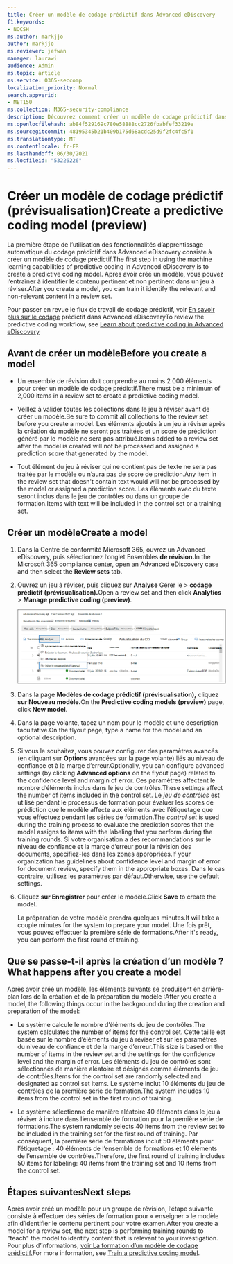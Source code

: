 ```yaml
---
title: Créer un modèle de codage prédictif dans Advanced eDiscovery
f1.keywords:
- NOCSH
ms.author: markjjo
author: markjjo
ms.reviewer: jefwan
manager: laurawi
audience: Admin
ms.topic: article
ms.service: O365-seccomp
localization_priority: Normal
search.appverid:
- MET150
ms.collection: M365-security-compliance
description: Découvrez comment créer un modèle de codage prédictif dans Advanced eDiscovery. Il s’agit de la première étape de l’utilisation des fonctionnalités d’apprentissage automatique dans Advanced eDiscovery pour vous aider à identifier le contenu pertinent et non pertinent dans un jeu à réviser.
ms.openlocfilehash: ab84f529169c780e58888cc2726fbabfef33219e
ms.sourcegitcommit: 48195345b21b409b175d68acdc25d9f2fc4fc5f1
ms.translationtype: MT
ms.contentlocale: fr-FR
ms.lasthandoff: 06/30/2021
ms.locfileid: "53226226"
---
```

# <a name="create-a-predictive-coding-model-preview"></a><span data-ttu-id="7c720-104">Créer un modèle de codage prédictif (prévisualisation)</span><span class="sxs-lookup"><span data-stu-id="7c720-104">Create a predictive coding model (preview)</span></span>

<span data-ttu-id="7c720-105">La première étape de l’utilisation des fonctionnalités d’apprentissage automatique du codage prédictif dans Advanced eDiscovery consiste à créer un modèle de codage prédictif.</span><span class="sxs-lookup"><span data-stu-id="7c720-105">The first step in using the machine learning capabilities of predictive coding in Advanced eDiscovery is to create a predictive coding model.</span></span> <span data-ttu-id="7c720-106">Après avoir créé un modèle, vous pouvez l’entraîner à identifier le contenu pertinent et non pertinent dans un jeu à réviser.</span><span class="sxs-lookup"><span data-stu-id="7c720-106">After you create a model, you can train it identify the relevant and non-relevant content in a review set.</span></span>

<span data-ttu-id="7c720-107">Pour passer en revue le flux de travail de codage prédictif, voir [En savoir plus sur le codage](predictive-coding-overview.md#the-predictive-coding-workflow) prédictif dans Advanced eDiscovery</span><span class="sxs-lookup"><span data-stu-id="7c720-107">To review the predictive coding workflow, see [Learn about predictive coding in Advanced eDiscovery](predictive-coding-overview.md#the-predictive-coding-workflow)</span></span>

## <a name="before-you-create-a-model"></a><span data-ttu-id="7c720-108">Avant de créer un modèle</span><span class="sxs-lookup"><span data-stu-id="7c720-108">Before you create a model</span></span>

- <span data-ttu-id="7c720-109">Un ensemble de révision doit comprendre au moins 2 000 éléments pour créer un modèle de codage prédictif.</span><span class="sxs-lookup"><span data-stu-id="7c720-109">There must be a minimum of 2,000 items in a review set to create a predictive coding model.</span></span>

- <span data-ttu-id="7c720-110">Veillez à valider toutes les collections dans le jeu à réviser avant de créer un modèle.</span><span class="sxs-lookup"><span data-stu-id="7c720-110">Be sure to commit all collections to the review set before you create a model.</span></span> <span data-ttu-id="7c720-111">Les éléments ajoutés à un jeu à réviser après la création du modèle ne seront pas traitées et un score de prédiction généré par le modèle ne sera pas attribué.</span><span class="sxs-lookup"><span data-stu-id="7c720-111">Items added to a review set after the model is created will not be processed and assigned a prediction score that generated by the model.</span></span>

- <span data-ttu-id="7c720-112">Tout élément du jeu à réviser qui ne contient pas de texte ne sera pas traitée par le modèle ou n’aura pas de score de prédiction.</span><span class="sxs-lookup"><span data-stu-id="7c720-112">Any item in the review set that doesn't contain text would will not be processed by the model or assigned a prediction score.</span></span> <span data-ttu-id="7c720-113">Les éléments avec du texte seront inclus dans le jeu de contrôles ou dans un groupe de formation.</span><span class="sxs-lookup"><span data-stu-id="7c720-113">Items with text will be included in the control set or a training set.</span></span>

## <a name="create-a-model"></a><span data-ttu-id="7c720-114">Créer un modèle</span><span class="sxs-lookup"><span data-stu-id="7c720-114">Create a model</span></span>

1. <span data-ttu-id="7c720-115">Dans la Centre de conformité Microsoft 365, ouvrez un Advanced eDiscovery, puis sélectionnez l’onglet Ensembles **de révision.**</span><span class="sxs-lookup"><span data-stu-id="7c720-115">In the Microsoft 365 compliance center, open an Advanced eDiscovery case and then select the **Review sets** tab.</span></span>

2. <span data-ttu-id="7c720-116">Ouvrez un jeu à réviser, puis cliquez sur **Analyse** Gérer le  >  **codage prédictif (prévisualisation).**</span><span class="sxs-lookup"><span data-stu-id="7c720-116">Open a review set and then click **Analytics** > **Manage predictive coding (preview)**.</span></span>

   ![Cliquez sur le menu déroulant Analyser dans le jeu à réviser pour aller à la page Codage prédictif](..\media\ManagePredictiveCoding.png)

3. <span data-ttu-id="7c720-118">Dans la page **Modèles de codage prédictif (prévisualisation),** cliquez **sur Nouveau modèle.**</span><span class="sxs-lookup"><span data-stu-id="7c720-118">On the **Predictive coding models (preview)** page, click **New model**.</span></span>

4. <span data-ttu-id="7c720-119">Dans la page volante, tapez un nom pour le modèle et une description facultative.</span><span class="sxs-lookup"><span data-stu-id="7c720-119">On the flyout page, type a name for the model and an optional description.</span></span>

5. <span data-ttu-id="7c720-120">Si vous le souhaitez, vous pouvez configurer des paramètres avancés (en cliquant sur **Options** avancées sur la page volante) liés au niveau de confiance et à la marge d’erreur.</span><span class="sxs-lookup"><span data-stu-id="7c720-120">Optionally, you can configure advanced settings (by clicking **Advanced options** on the flyout page) related to the confidence level and margin of error.</span></span> <span data-ttu-id="7c720-121">Ces paramètres affectent le nombre d’éléments inclus dans le jeu de contrôles.</span><span class="sxs-lookup"><span data-stu-id="7c720-121">These settings affect the number of items included in the control set.</span></span> <span data-ttu-id="7c720-122">Le *jeu de contrôles* est utilisé pendant le processus de formation pour évaluer les scores de prédiction que le modèle affecte aux éléments avec l’étiquetage que vous effectuez pendant les séries de formation.</span><span class="sxs-lookup"><span data-stu-id="7c720-122">The *control set* is used during the training process to evaluate the prediction scores that the model assigns to items with the labeling that you perform during the training rounds.</span></span> <span data-ttu-id="7c720-123">Si votre organisation a des recommandations sur le niveau de confiance et la marge d’erreur pour la révision des documents, spécifiez-les dans les zones appropriées.</span><span class="sxs-lookup"><span data-stu-id="7c720-123">If your organization has guidelines about confidence level and margin of error for document review, specify them in the appropriate boxes.</span></span> <span data-ttu-id="7c720-124">Dans le cas contraire, utilisez les paramètres par défaut.</span><span class="sxs-lookup"><span data-stu-id="7c720-124">Otherwise, use the default settings.</span></span>

6. <span data-ttu-id="7c720-125">Cliquez **sur Enregistrer** pour créer le modèle.</span><span class="sxs-lookup"><span data-stu-id="7c720-125">Click **Save** to create the model.</span></span>

   <span data-ttu-id="7c720-126">La préparation de votre modèle prendra quelques minutes.</span><span class="sxs-lookup"><span data-stu-id="7c720-126">It will take a couple minutes for the system to prepare your model.</span></span> <span data-ttu-id="7c720-127">Une fois prêt, vous pouvez effectuer la première série de formations.</span><span class="sxs-lookup"><span data-stu-id="7c720-127">After it's ready, you can perform the first round of training.</span></span>

## <a name="what-happens-after-you-create-a-model"></a><span data-ttu-id="7c720-128">Que se passe-t-il après la création d’un modèle ?</span><span class="sxs-lookup"><span data-stu-id="7c720-128">What happens after you create a model</span></span>

<span data-ttu-id="7c720-129">Après avoir créé un modèle, les éléments suivants se produisent en arrière-plan lors de la création et de la préparation du modèle :</span><span class="sxs-lookup"><span data-stu-id="7c720-129">After you create a model, the following things occur in the background during the creation and preparation of the model:</span></span>

- <span data-ttu-id="7c720-130">Le système calcule le nombre d’éléments du jeu de contrôles.</span><span class="sxs-lookup"><span data-stu-id="7c720-130">The system calculates the number of items for the control set.</span></span> <span data-ttu-id="7c720-131">Cette taille est basée sur le nombre d’éléments du jeu à réviser et sur les paramètres du niveau de confiance et de la marge d’erreur.</span><span class="sxs-lookup"><span data-stu-id="7c720-131">This size is based on the number of items in the review set and the settings for the confidence level and the margin of error.</span></span> <span data-ttu-id="7c720-132">Les éléments du jeu de contrôles sont sélectionnés de manière aléatoire et désignés comme éléments de jeu de contrôles.</span><span class="sxs-lookup"><span data-stu-id="7c720-132">Items for the control set are randomly selected and designated as control set items.</span></span> <span data-ttu-id="7c720-133">Le système inclut 10 éléments du jeu de contrôles de la première série de formation.</span><span class="sxs-lookup"><span data-stu-id="7c720-133">The system includes 10 items from the control set in the first round of training.</span></span>

- <span data-ttu-id="7c720-134">Le système sélectionne de manière aléatoire 40 éléments dans le jeu à réviser à inclure dans l’ensemble de formation pour la première série de formations.</span><span class="sxs-lookup"><span data-stu-id="7c720-134">The system randomly selects 40 items from the review set to be included in the training set for the first round of training.</span></span> <span data-ttu-id="7c720-135">Par conséquent, la première série de formations inclut 50 éléments pour l’étiquetage : 40 éléments de l’ensemble de formations et 10 éléments de l’ensemble de contrôles.</span><span class="sxs-lookup"><span data-stu-id="7c720-135">Therefore, the first round of training includes 50 items for labeling: 40 items from the training set and 10 items from the control set.</span></span>

## <a name="next-steps"></a><span data-ttu-id="7c720-136">Étapes suivantes</span><span class="sxs-lookup"><span data-stu-id="7c720-136">Next steps</span></span>

<span data-ttu-id="7c720-137">Après avoir créé un modèle pour un groupe de révision, l’étape suivante consiste à effectuer des séries de formation pour « enseigner » le modèle afin d’identifier le contenu pertinent pour votre examen.</span><span class="sxs-lookup"><span data-stu-id="7c720-137">After you create a model for a review set, the next step is performing training rounds to "teach" the model to identify content that is relevant to your investigation.</span></span> <span data-ttu-id="7c720-138">Pour plus d’informations, [voir La formation d’un modèle de codage prédictif.](predictive-coding-train-model.md)</span><span class="sxs-lookup"><span data-stu-id="7c720-138">For more information, see [Train a predictive coding model](predictive-coding-train-model.md).</span></span>
